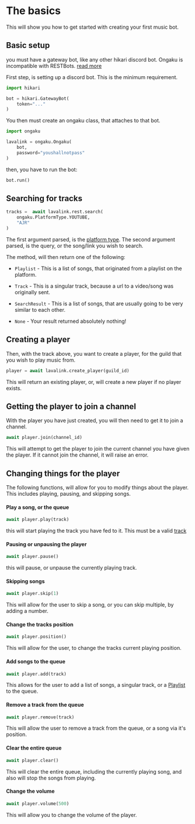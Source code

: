 # The basics

This will show you how to get started with creating your first music bot.

## Basic setup

you must have a gateway bot, like any other hikari discord bot. 
Ongaku is incompatible with RESTBots. [read more](index.md#qs-and-as)

First step, is setting up a discord bot. This is the minimum requirement.
```python
import hikari

bot = hikari.GatewayBot(
    token="..."
)
```

You then must create an ongaku class, that attaches to that bot.

```python
import ongaku

lavalink = ongaku.Ongaku(
    bot,
    password="youshallnotpass"
)
```

then, you have to run the bot:

```python
bot.run()
```

## Searching for tracks

```py
tracks =  await lavalink.rest.search(
    ongaku.PlatformType.YOUTUBE,
    "AJR"
)
```

The first argument parsed, is the [platform type](../api_reference/enums.md#ongaku.enums.PlatformType).
The second argument parsed, is the query, or the song/link you wish to search.

The method, will then return one of the following:

 * `Playlist` - This is a list of songs, that originated from a playlist on the platform.

 * `Track` - This is a singular track, because a url to a video/song was originally sent.

 * `SearchResult` - This is a list of songs, that are usually going to be very similar to each other.

 * `None` - Your result returned absolutely nothing!


## Creating a player

Then, with the track above, you want to create a player, for the guild that you wish to play music from.

```py
player = await lavalink.create_player(guild_id)
```

This will return an existing player, or, will create a new player if no player exists.

## Getting the player to join a channel

With the player you have just created, you will then need to get it to join a channel.

```python
await player.join(channel_id)
```

This will attempt to get the player to join the current channel you have given the player. If it cannot join the channel, it will raise an error.

## Changing things for the player

The following functions, will allow for you to modify things about the player. This includes playing, pausing, and skipping songs.

#### Play a song, or the queue
```py
await player.play(track)
```
this will start playing the track you have fed to it. This must be a valid [track](../api_reference/abc/track.md#ongaku.abc.track.Track)

#### Pausing or unpausing the player
```py
await player.pause()
```
this will pause, or unpause the currently playing track.

#### Skipping songs
```py
await player.skip(1)
```
This will allow for the user to skip a song, or you can skip multiple, by adding a number.

#### Change the tracks position
```py
await player.position()
```
This will allow for the user, to change the tracks current playing position.

#### Add songs to the queue
```py
await player.add(track)
```
This allows for the user to add a list of songs, a singular track, or a [Playlist](../api_reference/abc/track.md#ongaku.abc.track.Playlist) to the queue.

#### Remove a track from the queue
```py
await player.remove(track)
```
This will allow the user to remove a track from the queue, or a song via it's position.

#### Clear the entire queue
```py
await player.clear()
```
This will clear the entire queue, including the currently playing song, and also will stop the songs from playing.

#### Change the volume
```py
await player.volume(500)
```
This will allow you to change the volume of the player.

